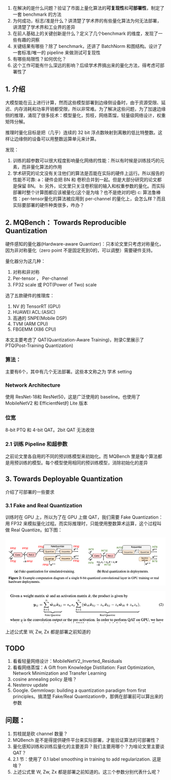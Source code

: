 1. 在解决的是什么问题？验证了市面上量化算法的**可复现性**和**可部署性**，制定了一套 benchmark 的方法
2. 为何成功，标志/准是什么？讲清楚了学术界的有些量化算法为何无法部署，讲清楚了学术界和工业界的差异
3. 在前人基础上的关键创新是什么？定义了几个benchmark 的维度，发现了一些有趣的洞察
4. 关键结果有哪些？除了 benchmark，还讲了 BatchNorm 和图结构。设计了一套标准/唯一的 pipeline 来做测试可复现性
5. 有哪些局限性？如何优化？
6. 这个工作可能有什么深远的影响？后续学术界搞出来的量化方法，得考虑可部署性了

## 1. 介绍
大模型能在云上进行计算，然而这些模型部署到边缘侧设备时，由于资源受限、延迟、内存消耗和功率开销都受限，所以非常难。为了解决这些问题，为了加速边缘侧的推理，涌现了很多技术：模型量化，剪枝，网络蒸馏，轻量级网络设计，权重矩阵分解。

推理时量化目标是把（几乎）连续的 32 bit 浮点数映射到离散的低比特整数。这样让边缘侧的设备可以用整数运算单元来计算。

发现：

1. 训练的超参数可以很大程度影响量化网络的性能：所以有时候是训练技巧的元素，而非量化算法的作用
2. 学术研究的论文没有关注他们的算法是否能在实际的硬件上运行。所以报告的性能不可靠:
 a：硬件会把 BN 和 卷积合并到一起。但是大部分研究的论文都是保留 BN。
 b: 另外，论文里只关注卷积层的输入和权重参数的量化。而实际部署时整个计算图都应该被量化(这个是为啥？也不是绝对的吧)
 c: 算法鲁棒性：per-tensor量化的算法被应用到 per-channel 的量化上，会怎么样？而且实际要部署的硬件种类很多，咋办？

## 2. MQBench： Towards Reproducible Quantization
硬件感知的量化器(Hardware-aware Quantizer)：只本论文里只考虑对称量化，因为非对称量化（zero point 不是固定死到0的，可以调整）需要硬件支持。

量化器分为这几种：

1. 对称和非对称
2. Per-tensor ， Per-channel
3. FP32 scale 或 POT(Power of Two) scale

选了五款硬件的推理库：

1. NV 的 TensorRT (GPU)
2. HUAWEI ACL:(ASIC)
3. 高通的 SNPE(Mobile DSP)
4. TVM (ARM CPU)
5. FBGEMM (X86 CPU)

本文主要考虑了 QAT(Quantization-Aware Training)，附录C里展示了 PTQ(Post-Training Quantization)
### 算法：
主要有6个，其中有几个无法部署。这些本文称之为 学术 setting

### Network Architecture
使用 ResNet-18和 ResNet50，这是广泛使用的 baseline。也使用了 MobileNetV2 和 EfficientNet的 Lite 版本

### 位宽
8-bit PTQ 和 4-bit QAT。2bit QAT 无法收敛

### 2.1 训练 Pipeline 和超参数
之前论文里各自用的不同的预训练模型来初始化。而 MQBench 里是每个算法都是用预训练的模型。每个模型使用相同的预训练模型，消除初始化的差异


## 3. Towards Deployable Quantization
介绍了可部署的一些要求

### 3.1 Fake and Real Quantization
训练时在 GPU 上，所以为了在 GPU 上做 QAT，我们需要 Fake Quantization：用 FP32 来模拟量化过程。而实际推理时，只能使用整数算术运算，这个过程叫做 Real Quantize。如下图：

![](./imgs/fake-vs-real-quantization.png)

![](./imgs/fake-quantization-eq.png)

上述公式里 W, Zw, Zx 都是部署之前知道的

## TODO
1. 看看轻量网络设计：MobileNetV2\_Inverted\_Residuals
2. 看看网络蒸馏：A Gift from Knowledge Distillation: Fast Optimization, Network Minimization and Transfer Learning
3. cosine annealing policy 是啥？
4. Nesterov update
5. Google. Gemmlowp: building a quantization paradigm from first principles。搞清楚 Fake/Real Quantization中，那俩在部署前可以算出来的参数


## 问题：
1. 剪枝就是砍 channel 数量？
2. MQBench 是不是得提供硬件平台来实际部署，才能验证算法的可部署性？
3. 量化感知训练和训练后量化的主要差异？我们主要用哪个？为啥论文里主要谈 QAT？
4. 2.1 节：使用了 0.1 label smoothing in training to add regularization. 这是啥？
5. 上述公式里 W, Zw, Zx 都是部署之前知道的。这三个参数分别代表什么呢？
